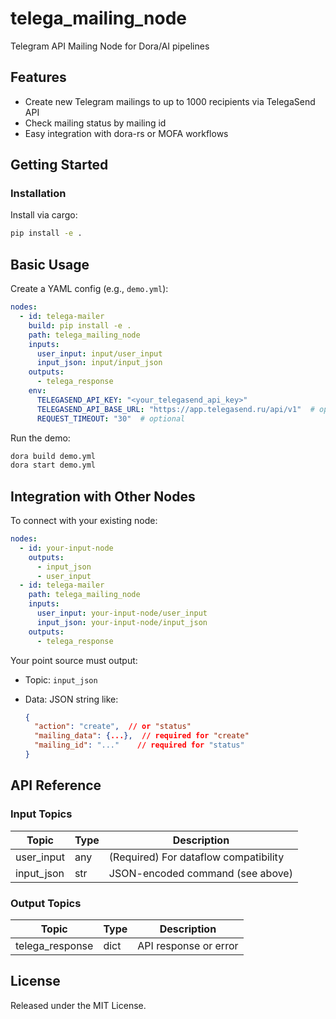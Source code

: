 # telega_mailing_node

Telegram API Mailing Node for Dora/AI pipelines

## Features
- Create new Telegram mailings to up to 1000 recipients via TelegaSend API
- Check mailing status by mailing id
- Easy integration with dora-rs or MOFA workflows

## Getting Started

### Installation
Install via cargo:
```bash
pip install -e .
```

## Basic Usage

Create a YAML config (e.g., `demo.yml`):

```yaml
nodes:
  - id: telega-mailer
    build: pip install -e .
    path: telega_mailing_node
    inputs:
      user_input: input/user_input
      input_json: input/input_json
    outputs:
      - telega_response
    env:
      TELEGASEND_API_KEY: "<your_telegasend_api_key>"
      TELEGASEND_API_BASE_URL: "https://app.telegasend.ru/api/v1"  # optional
      REQUEST_TIMEOUT: "30"  # optional
```

Run the demo:

```bash
dora build demo.yml
dora start demo.yml
```


## Integration with Other Nodes

To connect with your existing node:

```yaml
nodes:
  - id: your-input-node
    outputs:
      - input_json
      - user_input
  - id: telega-mailer
    path: telega_mailing_node
    inputs:
      user_input: your-input-node/user_input
      input_json: your-input-node/input_json
    outputs:
      - telega_response
```

Your point source must output:

* Topic: `input_json`
* Data: JSON string like:

  ```json
  {
    "action": "create",  // or "status"
    "mailing_data": {...},  // required for "create"
    "mailing_id": "..."    // required for "status"
  }
  ```

## API Reference

### Input Topics

| Topic        | Type     | Description                            |
| ------------| -------- | -------------------------------------- |
| user_input  | any      | (Required) For dataflow compatibility  |
| input_json  | str      | JSON-encoded command (see above)       |

### Output Topics

| Topic           | Type   | Description                   |
| --------------- | ------ | ----------------------------- |
| telega_response | dict   | API response or error         |

## License

Released under the MIT License.
